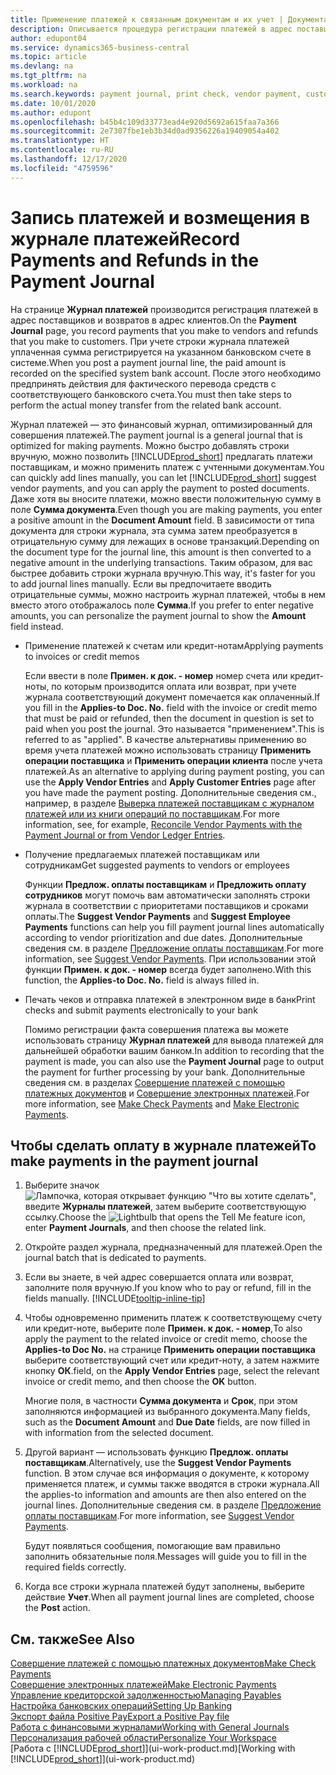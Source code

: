 ```yaml
---
title: Применение платежей к связанным документам и их учет | Документация Майкрософт
description: Описывается процедура регистрации платежей в адрес поставщиков и возвратов в адрес клиентов.
author: edupont04
ms.service: dynamics365-business-central
ms.topic: article
ms.devlang: na
ms.tgt_pltfrm: na
ms.workload: na
ms.search.keywords: payment journal, print check, vendor payment, customer refund, creditor, debt, balance due, AP
ms.date: 10/01/2020
ms.author: edupont
ms.openlocfilehash: b45b4c109d33773ead4e920d5692a615faa7a366
ms.sourcegitcommit: 2e7307fbe1eb3b34d0ad9356226a19409054a402
ms.translationtype: HT
ms.contentlocale: ru-RU
ms.lasthandoff: 12/17/2020
ms.locfileid: "4759596"
---
```

# <a name="record-payments-and-refunds-in-the-payment-journal"></a><span data-ttu-id="c0475-103">Запись платежей и возмещения в журнале платежей</span><span class="sxs-lookup"><span data-stu-id="c0475-103">Record Payments and Refunds in the Payment Journal</span></span>

<span data-ttu-id="c0475-104">На странице **Журнал платежей** производится регистрация платежей в адрес поставщиков и возвратов в адрес клиентов.</span><span class="sxs-lookup"><span data-stu-id="c0475-104">On the **Payment Journal** page, you record payments that you make to vendors and refunds that you make to customers.</span></span> <span data-ttu-id="c0475-105">При учете строки журнала платежей уплаченная сумма регистрируется на указанном банковском счете в системе.</span><span class="sxs-lookup"><span data-stu-id="c0475-105">When you post a payment journal line, the paid amount is recorded on the specified system bank account.</span></span> <span data-ttu-id="c0475-106">После этого необходимо предпринять действия для фактического перевода средств с соответствующего банковского счета.</span><span class="sxs-lookup"><span data-stu-id="c0475-106">You must then take steps to perform the actual money transfer from the related bank account.</span></span>  

<span data-ttu-id="c0475-107">Журнал платежей — это финансовый журнал, оптимизированный для совершения платежей.</span><span class="sxs-lookup"><span data-stu-id="c0475-107">The payment journal is a general journal that is optimized for making payments.</span></span> <span data-ttu-id="c0475-108">Можно быстро добавлять строки вручную, можно позволить [!INCLUDE[prod_short](includes/prod_short.md)] предлагать платежи поставщикам, и можно применить платеж с учтенными документам.</span><span class="sxs-lookup"><span data-stu-id="c0475-108">You can quickly add lines manually, you can let [!INCLUDE[prod_short](includes/prod_short.md)] suggest vendor payments, and you can apply the payment to posted documents.</span></span> <span data-ttu-id="c0475-109">Даже хотя вы вносите платежи, можно ввести положительную сумму в поле **Сумма документа**.</span><span class="sxs-lookup"><span data-stu-id="c0475-109">Even though you are making payments, you enter a positive amount in the **Document Amount** field.</span></span> <span data-ttu-id="c0475-110">В зависимости от типа документа для строки журнала, эта сумма затем преобразуется в отрицательную сумму для лежащих в основе транзакций.</span><span class="sxs-lookup"><span data-stu-id="c0475-110">Depending on the document type for the journal line, this amount is then converted to a negative amount in the underlying transactions.</span></span> <span data-ttu-id="c0475-111">Таким образом, для вас быстрее добавить строки журнала вручную.</span><span class="sxs-lookup"><span data-stu-id="c0475-111">This way, it's faster for you to add journal lines manually.</span></span> <span data-ttu-id="c0475-112">Если вы предпочитаете вводить отрицательные суммы, можно настроить журнал платежей, чтобы в нем вместо этого отображалось поле **Сумма**.</span><span class="sxs-lookup"><span data-stu-id="c0475-112">If you prefer to enter negative amounts, you can personalize the payment journal to show the **Amount** field instead.</span></span>  

- <span data-ttu-id="c0475-113">Применение платежей к счетам или кредит-нотам</span><span class="sxs-lookup"><span data-stu-id="c0475-113">Applying payments to invoices or credit memos</span></span>

    <span data-ttu-id="c0475-114">Если ввести в поле **Примен. к док. - номер** номер счета или кредит-ноты, по которым производится оплата или возврат, при учете журнала соответствующий документ помечается как оплаченный.</span><span class="sxs-lookup"><span data-stu-id="c0475-114">If you fill in the **Applies-to Doc. No.** field with the invoice or credit memo that must be paid or refunded, then the document in question is set to paid when you post the journal.</span></span> <span data-ttu-id="c0475-115">Это называется "применением".</span><span class="sxs-lookup"><span data-stu-id="c0475-115">This is referred to as "applied".</span></span> <span data-ttu-id="c0475-116">В качестве альтернативы применению во время учета платежей можно использовать страницу **Применить операции поставщика** и **Применить операции клиента** после учета платежей.</span><span class="sxs-lookup"><span data-stu-id="c0475-116">As an alternative to applying during payment posting, you can use the **Apply Vendor Entries** and **Apply Customer Entries** page after you have made the payment posting.</span></span> <span data-ttu-id="c0475-117">Дополнительные сведения см., например, в разделе [Выверка платежей поставщикам с журналом платежей или из книги операций по поставщикам](payables-how-apply-purchase-transactions-manually.md).</span><span class="sxs-lookup"><span data-stu-id="c0475-117">For more information, see, for example, [Reconcile Vendor Payments with the Payment Journal or from Vendor Ledger Entries](payables-how-apply-purchase-transactions-manually.md).</span></span>  

- <span data-ttu-id="c0475-118">Получение предлагаемых платежей поставщикам или сотрудникам</span><span class="sxs-lookup"><span data-stu-id="c0475-118">Get suggested payments to vendors or employees</span></span>

    <span data-ttu-id="c0475-119">Функции **Предлож. оплаты поставщикам** и **Предложить оплату сотрудников** могут помочь вам автоматически заполнять строки журнала в соответствии с приоритетами поставщиков и сроками оплаты.</span><span class="sxs-lookup"><span data-stu-id="c0475-119">The **Suggest Vendor Payments** and **Suggest Employee Payments** functions can help you fill payment journal lines automatically according to vendor prioritization and due dates.</span></span> <span data-ttu-id="c0475-120">Дополнительные сведения см. в разделе [Предложение оплаты поставщикам](payables-how-suggest-vendor-payments.md).</span><span class="sxs-lookup"><span data-stu-id="c0475-120">For more information, see [Suggest Vendor Payments](payables-how-suggest-vendor-payments.md).</span></span> <span data-ttu-id="c0475-121">При использовании этой функции **Примен. к док. - номер** всегда будет заполнено.</span><span class="sxs-lookup"><span data-stu-id="c0475-121">With this function, the **Applies-to Doc. No.** field is always filled in.</span></span>  

- <span data-ttu-id="c0475-122">Печать чеков и отправка платежей в электронном виде в банк</span><span class="sxs-lookup"><span data-stu-id="c0475-122">Print checks and submit payments electronically to your bank</span></span>

    <span data-ttu-id="c0475-123">Помимо регистрации факта совершения платежа вы можете использовать страницу **Журнал платежей** для вывода платежей для дальнейшей обработки вашим банком.</span><span class="sxs-lookup"><span data-stu-id="c0475-123">In addition to recording that the payment is made, you can also use the **Payment Journal** page to output the payment for further processing by your bank.</span></span> <span data-ttu-id="c0475-124">Дополнительные сведения см. в разделах [Совершение платежей с помощью платежных документов](payables-how-work-checks.md) и [Совершение электронных платежей](finance-make-payments-with-bank-data-conversion-service-or-sepa-credit-transfer.md#exporting-payments-to-a-bank-file).</span><span class="sxs-lookup"><span data-stu-id="c0475-124">For more information, see [Make Check Payments](payables-how-work-checks.md) and [Make Electronic Payments](finance-make-payments-with-bank-data-conversion-service-or-sepa-credit-transfer.md#exporting-payments-to-a-bank-file).</span></span>  

## <a name="to-make-payments-in-the-payment-journal"></a><span data-ttu-id="c0475-125">Чтобы сделать оплату в журнале платежей</span><span class="sxs-lookup"><span data-stu-id="c0475-125">To make payments in the payment journal</span></span>

1. <span data-ttu-id="c0475-126">Выберите значок ![Лампочка, которая открывает функцию "Что вы хотите сделать"](media/ui-search/search_small.png "Что вы хотите сделать"), введите **Журналы платежей**, затем выберите соответствующую ссылку.</span><span class="sxs-lookup"><span data-stu-id="c0475-126">Choose the ![Lightbulb that opens the Tell Me feature](media/ui-search/search_small.png "Tell me what you want to do") icon, enter **Payment Journals**, and then choose the related link.</span></span>
2. <span data-ttu-id="c0475-127">Откройте раздел журнала, предназначенный для платежей.</span><span class="sxs-lookup"><span data-stu-id="c0475-127">Open the journal batch that is dedicated to payments.</span></span>
3. <span data-ttu-id="c0475-128">Если вы знаете, в чей адрес совершается оплата или возврат, заполните поля вручную.</span><span class="sxs-lookup"><span data-stu-id="c0475-128">If you know who to pay or refund, fill in the fields manually.</span></span> [!INCLUDE[tooltip-inline-tip](includes/tooltip-inline-tip_md.md)]
4. <span data-ttu-id="c0475-129">Чтобы одновременно применить платеж к соответствующему счету или кредит-ноте, выберите поле **Примен. к док. - номер**,</span><span class="sxs-lookup"><span data-stu-id="c0475-129">To also apply the payment to the related invoice or credit memo, choose the **Applies-to Doc No.**</span></span> <span data-ttu-id="c0475-130">на странице **Применить операции поставщика** выберите соответствующий счет или кредит-ноту, а затем нажмите кнопку **ОК**.</span><span class="sxs-lookup"><span data-stu-id="c0475-130">field, on the **Apply Vendor Entries** page, select the relevant invoice or credit memo, and then choose the **OK** button.</span></span>

    <span data-ttu-id="c0475-131">Многие поля, в частности **Сумма документа** и **Срок**, при этом заполняются информацией из выбранного документа.</span><span class="sxs-lookup"><span data-stu-id="c0475-131">Many fields, such as the **Document Amount** and **Due Date** fields, are now filled in with information from the selected document.</span></span>
5. <span data-ttu-id="c0475-132">Другой вариант — использовать функцию **Предлож. оплаты поставщикам**.</span><span class="sxs-lookup"><span data-stu-id="c0475-132">Alternatively, use the **Suggest Vendor Payments** function.</span></span> <span data-ttu-id="c0475-133">В этом случае вся информация о документе, к которому применяется платеж, и суммы также вводятся в строки журнала.</span><span class="sxs-lookup"><span data-stu-id="c0475-133">All the applies-to information and amounts are then also entered on the journal lines.</span></span> <span data-ttu-id="c0475-134">Дополнительные сведения см. в разделе [Предложение оплаты поставщикам](payables-how-suggest-vendor-payments.md).</span><span class="sxs-lookup"><span data-stu-id="c0475-134">For more information, see [Suggest Vendor Payments](payables-how-suggest-vendor-payments.md).</span></span>

    <span data-ttu-id="c0475-135">Будут появляться сообщения, помогающие вам правильно заполнить обязательные поля.</span><span class="sxs-lookup"><span data-stu-id="c0475-135">Messages will guide you to fill in the required fields correctly.</span></span>
6.  <span data-ttu-id="c0475-136">Когда все строки журнала платежей будут заполнены, выберите действие **Учет**.</span><span class="sxs-lookup"><span data-stu-id="c0475-136">When all payment journal lines are completed, choose the **Post** action.</span></span>

## <a name="see-also"></a><span data-ttu-id="c0475-137">См. также</span><span class="sxs-lookup"><span data-stu-id="c0475-137">See Also</span></span>
[<span data-ttu-id="c0475-138">Совершение платежей с помощью платежных документов</span><span class="sxs-lookup"><span data-stu-id="c0475-138">Make Check Payments</span></span>](payables-how-work-checks.md)  
[<span data-ttu-id="c0475-139">Совершение электронных платежей</span><span class="sxs-lookup"><span data-stu-id="c0475-139">Make Electronic Payments</span></span>](finance-make-payments-with-bank-data-conversion-service-or-sepa-credit-transfer.md#exporting-payments-to-a-bank-file)  
[<span data-ttu-id="c0475-140">Управление кредиторской задолженностью</span><span class="sxs-lookup"><span data-stu-id="c0475-140">Managing Payables</span></span>](payables-manage-payables.md)  
[<span data-ttu-id="c0475-141">Настройка банковских операций</span><span class="sxs-lookup"><span data-stu-id="c0475-141">Setting Up Banking</span></span>](bank-setup-banking.md)  
[<span data-ttu-id="c0475-142">Экспорт файла Positive Pay</span><span class="sxs-lookup"><span data-stu-id="c0475-142">Export a Positive Pay file</span></span>](finance-how-positive-pay.md)  
[<span data-ttu-id="c0475-143">Работа с финансовыми журналами</span><span class="sxs-lookup"><span data-stu-id="c0475-143">Working with General Journals</span></span>](ui-work-general-journals.md)  
[<span data-ttu-id="c0475-144">Персонализация рабочей области</span><span class="sxs-lookup"><span data-stu-id="c0475-144">Personalize Your Workspace</span></span>](ui-personalization-user.md)  
<span data-ttu-id="c0475-145">[Работа с [!INCLUDE[prod_short](includes/prod_short.md)]](ui-work-product.md)</span><span class="sxs-lookup"><span data-stu-id="c0475-145">[Working with [!INCLUDE[prod_short](includes/prod_short.md)]](ui-work-product.md)</span></span>  
